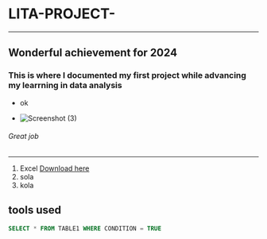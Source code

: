# LITA-PROJECT-
---
## Wonderful achievement for 2024

### This  is where I documented my first project while advancing my learrning in data analysis
- ok

- ![Screenshot (3)](https://github.com/user-attachments/assets/4295cdba-ee9d-40a8-a4d6-9decfd49abfd)

###### Great job

---

1. Excel [Download here](http://www.microsoft.com)
2. sola
3. kola
## tools used

``` Sql
SELECT * FROM TABLE1 WHERE CONDITION = TRUE
```
